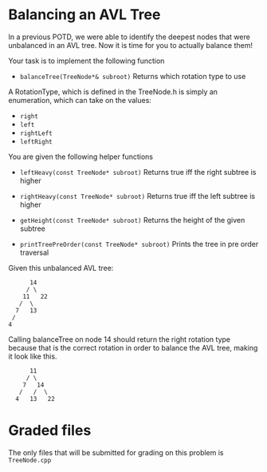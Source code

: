 # Balancing an AVL Tree

In a previous POTD, we were able to identify the deepest nodes that were unbalanced in an AVL tree. Now it is time for you to actually balance them!

Your task is to implement the following function

- `balanceTree(TreeNode*& subroot)` Returns which rotation type to use

A RotationType, which is defined in the TreeNode.h is simply an enumeration, which can take on the values:

- `right`
- `left`
- `rightLeft`
- `leftRight`

You are given the following helper functions

- `leftHeavy(const TreeNode* subroot)` Returns true iff the right subtree is higher

- `rightHeavy(const TreeNode* subroot)` Returns true iff the left subtree is higher
- `getHeight(const TreeNode* subroot)` Returns the height of the given subtree
- `printTreePreOrder(const TreeNode* subroot)` Prints the tree in pre order traversal

Given this unbalanced AVL tree:

```
      14
     / \
    11   22
   /  \
  7   13
 /
4
```

Calling balanceTree on node 14 should return the right rotation type because that is the correct rotation in order to balance the AVL tree, making it look like this.

```
      11
     / \
    7   14
   /   /  \
  4   13   22
```

# Graded files

The only files that will be submitted for grading on this problem is `TreeNode.cpp`
